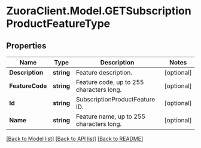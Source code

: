 # ZuoraClient.Model.GETSubscriptionProductFeatureType

## Properties

Name | Type | Description | Notes
------------ | ------------- | ------------- | -------------
**Description** | **string** | Feature description.  | [optional] 
**FeatureCode** | **string** | Feature code, up to 255 characters long.  | [optional] 
**Id** | **string** | SubscriptionProductFeature ID.  | [optional] 
**Name** | **string** | Feature name, up to 255 characters long.  | [optional] 

[[Back to Model list]](../README.md#documentation-for-models) [[Back to API list]](../README.md#documentation-for-api-endpoints) [[Back to README]](../README.md)

